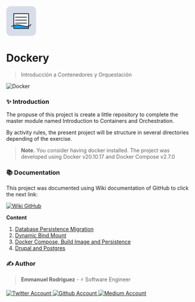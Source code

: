 <img src="./project/assets/logo.svg" alt="logo" width="80">

# Dockery
> Introducción a Contenedores y Orquestación

![Docker](https://img.shields.io/badge/v20.x-ECEFF4?style=for-the-badge&logo=Docker)

### ✨ Introduction

The propuse of this project is create a little repository to complete the master module named Introduction to Containers and Orchestration.

By activity rules, the present project will be structure in several directories depending of the exercise.

> **Note.**
> You consider having docker installed.
> The project was developed using Docker v20.10.17 and Docker Compose v2.7.0

### 📚 Documentation

This project was documented using Wiki documentation of GitHub to click the next link:

[![Wiki GitHub](https://img.shields.io/badge/Wiki_GitHub-ECEFF4?style=for-the-badge&logo=Github&logoColor=2E3440)](https://github.com/Three-Points/dockery/wiki)

**Content**
1. [Database Persistence Migration](https://github.com/Three-Points/dockery/wiki/1.-Database-Persistence-Migration)
2. [Dynamic Bind Mount](https://github.com/Three-Points/dockery/wiki/2.-Dynamic-Bind-Mount)
3. [Docker Compose, Build Image and Persistence](https://github.com/Three-Points/dockery/wiki/3.-Docker-Compose,-Build-Image-and-Persistence)
4. [Drupal and Postgres](https://github.com/Three-Points/dockery/wiki/4.-Drupal-and-Postgres)

### ✍️ Author

> **Emmanuel Rodriguez** - ⚡️ Software Engineer

<div>
  <a href="https://twitter.com/roremDev">
  	<img src="https://img.shields.io/badge/Twitter-ECEFF4?style=for-the-badge&logo=Twitter" alt="Twitter Account" />
  </a>
    <a href="https://github.com/roremdev">
  	<img src="https://img.shields.io/badge/GitHub-ECEFF4?style=for-the-badge&logo=GitHub&logoColor=2E3440" alt="Github Account" />
  </a>
    <a href="https://medium.com/@roremDev">
  	<img src="https://img.shields.io/badge/Medium-ECEFF4?style=for-the-badge&logo=Medium&logoColor=2E3440" alt="Medium Account" />
  </a>
</div>
